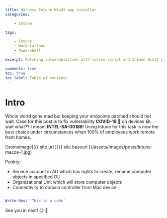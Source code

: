 ```yaml
---
title: Harness Intune Win32 app installer
categories:

    - Intune

tags:

    - Intune
    - Workstations
    - Powershell

excerpt: Patching vulnerabilities with custom script and Intune Win32 package deployment 

comments: true
toc: true
toc_label: Table of contents
---
```


# Intro

Whole world gone mad but keeping your endpoints patched should not wait. Case for this post is to fix vulnerability **COVID-19** 🦠 on devices 😷... wait what?? I meant **INTEL-SA-00189**! Using Intune for this task is now the best choice under circumstances when 100% of employees work remote from homes. 

![someimage]({{ site.url }}{{ site.baseurl }}/assets/images/posts/intune-macos-1.jpg)

Punkty:

* Service account in AD which has rights to create, rename computer objects in specified OU
* Organizational Unit which will store computer objects
* Connectivity to domain controller from Mac device

``` powershell

Write-Host 'This is a code'

```

See you in next! 😉 🧠

